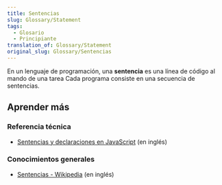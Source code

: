```yaml
---
title: Sentencias
slug: Glossary/Statement
tags:
  - Glosario
  - Principiante
translation_of: Glossary/Statement
original_slug: Glossary/Sentencias
---
```


En un lenguaje de programación, una **sentencia** es una línea de código al mando de una tarea Cada programa consiste en una secuencia de sentencias.

## Aprender más

### Referencia técnica

- [Sentencias y declaraciones en JavaScript](/en-US/docs/Web/JavaScript/Reference/Statements) (en inglés)

### Conocimientos generales

- [Sentencias - Wikipedia](<http://en.wikipedia.org/wiki/Statement_(computer_science)>) (en inglés)
